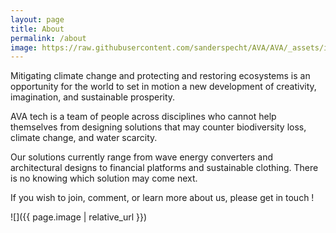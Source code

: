 ```yaml
---
layout: page
title: About
permalink: /about
image: https://raw.githubusercontent.com/sanderspecht/AVA/AVA/_assets/img/noah-buscher-x8ZStukS2PM-unsplash.jpg
---
```


Mitigating climate change and protecting and restoring ecosystems is an opportunity for the world to set in motion a new development of creativity, imagination, and sustainable prosperity.

AVA tech is a team of people across disciplines who cannot help themselves from designing solutions that may counter biodiversity loss, climate change, and water scarcity.

Our solutions currently range from wave energy converters and architectural designs to financial platforms and sustainable clothing. There is no knowing which solution may come next.

If you wish to join, comment, or learn more about us, please get in touch !

![]({{ page.image | relative_url }})
